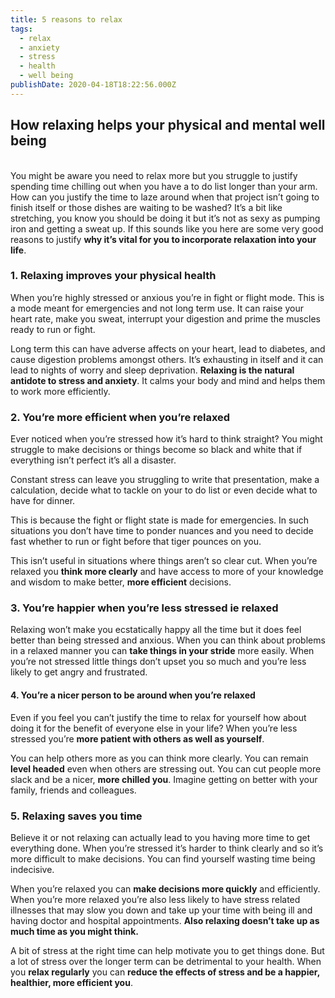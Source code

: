 ```yaml
---
title: 5 reasons to relax
tags:
  - relax
  - anxiety
  - stress
  - health
  - well being
publishDate: 2020-04-18T18:22:56.000Z
---
```

## **How relaxing helps your physical and mental well being**

\
You might be aware you need to relax more but you struggle to justify spending time chilling out when you have a to do list longer than your arm. How can you justify the time to laze around when that project isn’t going to finish itself or those dishes are waiting to be washed? It’s a bit like stretching, you know you should be doing it but it’s not as sexy as pumping iron and getting a sweat up. If this sounds like you here are some very good reasons to justify **why it’s vital for you to incorporate relaxation into your life**.

### **1. Relaxing improves your physical health**

When you’re highly stressed or anxious you’re in fight or flight mode. This is a mode meant for emergencies and not long term use. It can raise your heart rate, make you sweat, interrupt your digestion and prime the muscles ready to run or fight. 

Long term this can have adverse affects on your heart, lead to diabetes, and cause digestion problems amongst others. It’s exhausting in itself and it can lead to nights of worry and sleep deprivation. **Relaxing is the natural antidote to stress and anxiety**. It calms your body and mind and helps them to work more efficiently.

### **2. You’re more efficient when you’re relaxed**

Ever noticed when you’re stressed how it’s hard to think straight? You might struggle to make decisions or things become so black and white that if everything isn’t perfect it’s all a disaster. 

Constant stress can leave you struggling to write that presentation, make a calculation, decide what to tackle on your to do list or even decide what to have for dinner. 

This is because the fight or flight state is made for emergencies. In such situations you don’t have time to ponder nuances and you need to decide fast whether to run or fight before that tiger pounces on you. 

This isn’t useful in situations where things aren’t so clear cut. When you’re relaxed you **think more clearly** and have access to more of your knowledge and wisdom to make better, **more efficient** decisions.

### **3. You’re happier when you’re less stressed ie relaxed**

Relaxing won’t make you ecstatically happy all the time but it does feel better than being stressed and anxious. When you can think about problems in a relaxed manner you can **take things in your stride** more easily. When you’re not stressed little things don’t upset you so much and you’re less likely to get angry and frustrated.

#### **4. You’re a nicer person to be around when you’re relaxed**

Even if you feel you can’t justify the time to relax for yourself how about doing it for the benefit of everyone else in your life? When you’re less stressed you’re **more patient with others as well as yourself**. 

You can help others more as you can think more clearly. You can remain **level headed** even when others are stressing out. You can cut people more slack and be a nicer, **more chilled you**. Imagine getting on better with your family, friends and colleagues.

### **5. Relaxing saves you time**

Believe it or not relaxing can actually lead to you having more time to get everything done. When you’re stressed it’s harder to think clearly and so it’s more difficult to make decisions. You can find yourself wasting time being indecisive. 

When you’re relaxed you can **make decisions more quickly** and efficiently. When you’re more relaxed you’re also less likely to have stress related illnesses that may slow you down and take up your time with being ill and having doctor and hospital appointments. **Also relaxing doesn’t take up as much time as you might think.**

A bit of stress at the right time can help motivate you to get things done. But a lot of stress over the longer term can be detrimental to your health. When you **relax regularly** you can **reduce the effects of stress and be a happier, healthier, more efficient you**.